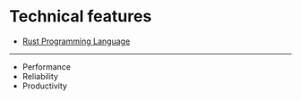 # Technical features

* [Rust Programming Language](https://www.rust-lang.org/)

----

* Performance
* Reliability
* Productivity



